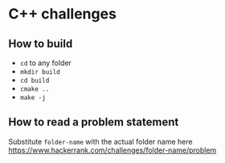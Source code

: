 # C++ challenges

## How to build

- `cd` to any folder
- `mkdir build`
- `cd build`
- `cmake ..`
- `make -j`

## How to read a problem statement

Substitute `folder-name` with the actual folder name here <https://www.hackerrank.com/challenges/folder-name/problem>
